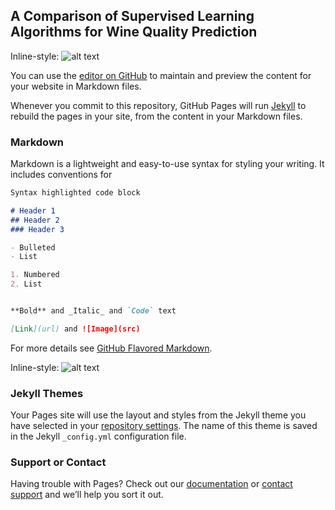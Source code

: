 ## A Comparison of Supervised Learning Algorithms for Wine Quality Prediction

Inline-style: 
![alt text](https://www.nvtt.net/wp-content/uploads/2018/10/wine-tasting.jpg "Logo Title Text 1")

You can use the [editor on GitHub](https://github.com/gitpeck/Test_OliverCX4240/edit/master/index.md) to maintain and preview the content for your website in Markdown files.

Whenever you commit to this repository, GitHub Pages will run [Jekyll](https://jekyllrb.com/) to rebuild the pages in your site, from the content in your Markdown files.

### Markdown

Markdown is a lightweight and easy-to-use syntax for styling your writing. It includes conventions for

```markdown
Syntax highlighted code block

# Header 1
## Header 2
### Header 3

- Bulleted
- List

1. Numbered
2. List


**Bold** and _Italic_ and `Code` text

[Link](url) and ![Image](src)
```

For more details see [GitHub Flavored Markdown](https://guides.github.com/features/mastering-markdown/).

Inline-style: 
![alt text](https://cdn.pixabay.com/photo/2014/12/17/21/30/wild-flowers-571940_960_720.jpg "Logo Title Text 1")

### Jekyll Themes

Your Pages site will use the layout and styles from the Jekyll theme you have selected in your [repository settings](https://github.com/gitpeck/Test_OliverCX4240/settings). The name of this theme is saved in the Jekyll `_config.yml` configuration file.

### Support or Contact

Having trouble with Pages? Check out our [documentation](https://help.github.com/categories/github-pages-basics/) or [contact support](https://github.com/contact) and we’ll help you sort it out.
